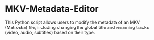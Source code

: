 # MKV-Metadata-Editor
This Python script allows users to modify the metadata of an MKV (Matroska) file, including changing the global title and renaming tracks (video, audio, subtitles) based on their type.
